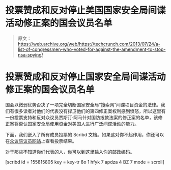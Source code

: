 # 投票赞成和反对停止美国国家安全局间谍活动修正案的国会议员名单

> 原文：<https://web.archive.org/web/https://techcrunch.com/2013/07/24/a-list-of-congressmen-who-voted-for-against-the-amendment-to-stop-nsa-spying/>

# 投票赞成和反对停止国家安全局间谍活动修正案的国会议员名单

国会以微弱优势否决了一项完全切断国家安全局“搜索网”间谍项目资金的法律。我们有很多读者对他们的代表没有捍卫他们的第四修正案权利感到愤怒，所以这里有一份投票支持和反对众议员贾斯汀·阿马什对国防拨款法案的修正案的名单，该修正案将否认国家安全局使用资金对美国人进行广泛间谍活动的能力。

下面，我们嵌入了所有成员投票的 Scribd 文档。如果这对你不起作用，你还可以在[众议院议员网站](https://web.archive.org/web/20221206041048/http://www.house.gov/representatives/find/)上查看投票结果。

对于那些不知道你们代表的人，[你可以到这里](https://web.archive.org/web/20221206041048/http://www.house.gov/representatives/find/)输入你的邮政编码。

[scribd id = 155815805 key = key-tr 8o 1 hfyk 7 apdza 4 BZ 7 mode = scroll]